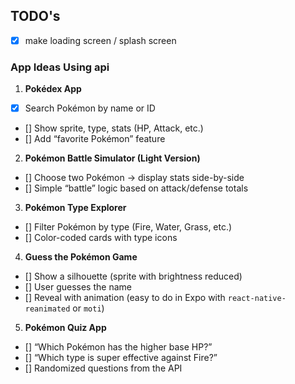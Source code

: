 ## TODO's

- [x] make loading screen / splash screen

### App Ideas Using api

1. **Pokédex App**

- [x] Search Pokémon by name or ID
- [] Show sprite, type, stats (HP, Attack, etc.)
- [] Add “favorite Pokémon” feature

2. **Pokémon Battle Simulator (Light Version)**

- [] Choose two Pokémon → display stats side-by-side
- [] Simple “battle” logic based on attack/defense totals

3. **Pokémon Type Explorer**

- [] Filter Pokémon by type (Fire, Water, Grass, etc.)
- [] Color-coded cards with type icons

4. **Guess the Pokémon Game**

- [] Show a silhouette (sprite with brightness reduced)
- [] User guesses the name
- [] Reveal with animation (easy to do in Expo with `react-native-reanimated` or `moti`)

5. **Pokémon Quiz App**

- [] “Which Pokémon has the higher base HP?”
- [] “Which type is super effective against Fire?”
- [] Randomized questions from the API
